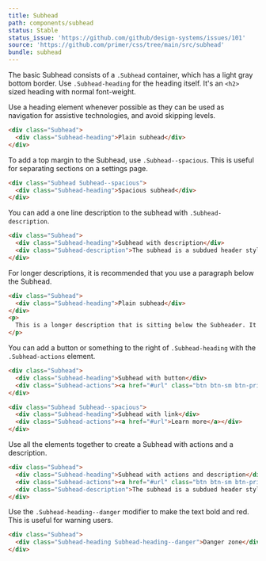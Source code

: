 ```yaml
---
title: Subhead
path: components/subhead
status: Stable
status_issue: 'https://github.com/github/design-systems/issues/101'
source: 'https://github.com/primer/css/tree/main/src/subhead'
bundle: subhead
---
```



The basic Subhead consists of a `.Subhead` container, which has a light gray bottom border. Use `.Subhead-heading` for the heading itself. It's an `<h2>` sized heading with normal font-weight.

Use a heading element whenever possible as they can be used as navigation for assistive technologies, and avoid skipping levels.

```html live title="Subhead"
<div class="Subhead">
  <div class="Subhead-heading">Plain subhead</div>
</div>
```

To add a top margin to the Subhead, use `.Subhead--spacious`. This is useful for separating sections on a settings page.

```html live title="Spacious Subhead"
<div class="Subhead Subhead--spacious">
  <div class="Subhead-heading">Spacious subhead</div>
</div>
```

You can add a one line description to the subhead with `.Subhead-description`.

```html live title="Subhead with description"
<div class="Subhead">
  <div class="Subhead-heading">Subhead with description</div>
  <div class="Subhead-description">The subhead is a subdued header style with a light bottom border.</div>
</div>
```

For longer descriptions, it is recommended that you use a paragraph below the Subhead.

```html live  title="Subhead with longer description"
<div class="Subhead">
  <div class="Subhead-heading">Plain subhead</div>
</div>
<p>
  This is a longer description that is sitting below the Subheader. It's much longer than a description that could sit comfortably in the Subhead. It might even have <strong>bold</strong> text. <a href="#">Click to learn more.</a>
</p>
```

You can add a button or something to the right of `.Subhead-heading` with the `.Subhead-actions` element.

```html live title="Subhead with actions"
<div class="Subhead">
  <div class="Subhead-heading">Subhead with button</div>
  <div class="Subhead-actions"><a href="#url" class="btn btn-sm btn-primary" role="button">Action</a></div>
</div>

<div class="Subhead Subhead--spacious">
  <div class="Subhead-heading">Subhead with link</div>
  <div class="Subhead-actions"><a href="#url">Learn more</a></div>
</div>
```

Use all the elements together to create a Subhead with actions and a description.

```html live title="Subhead with actions and description"
<div class="Subhead">
  <div class="Subhead-heading">Subhead with actions and description</div>
  <div class="Subhead-actions"><a href="#url" class="btn btn-sm btn-primary" role="button">Action</a></div>
  <div class="Subhead-description">The subhead is a subdued header style with a light bottom border.</div>
</div>
```

Use the `.Subhead-heading--danger` modifier to make the text bold and red. This is useful for warning users.

```html live title="Subhead danger"
<div class="Subhead">
  <div class="Subhead-heading Subhead-heading--danger">Danger zone</div>
</div>
```
